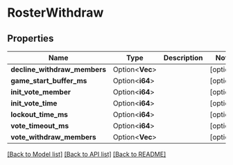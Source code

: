 # RosterWithdraw

## Properties

Name | Type | Description | Notes
------------ | ------------- | ------------- | -------------
**decline_withdraw_members** | Option<**Vec<i64>**> |  | [optional]
**game_start_buffer_ms** | Option<**i64**> |  | [optional]
**init_vote_member** | Option<**i64**> |  | [optional]
**init_vote_time** | Option<**i64**> |  | [optional]
**lockout_time_ms** | Option<**i64**> |  | [optional]
**vote_timeout_ms** | Option<**i64**> |  | [optional]
**vote_withdraw_members** | Option<**Vec<i64>**> |  | [optional]

[[Back to Model list]](../README.md#documentation-for-models) [[Back to API list]](../README.md#documentation-for-api-endpoints) [[Back to README]](../README.md)


